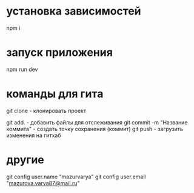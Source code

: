 # установка зависимостей
npm i

# запуск приложения

npm run dev

# команды для гита

git clone - клонировать проект

git add. - добавить файлы для отслеживания
git commit -m "Название коммита" - создать точку сохранения (коммит)
git push - загрузить изменения на гитхаб

# другие

git config user.name "mazurvarya"
git config user.email "mazurova.varya87@mail.ru"